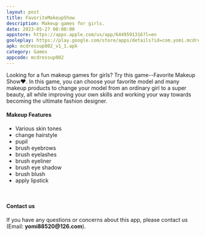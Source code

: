```yaml
---
layout: post
title: FavoriteMakeupShow
description: Makeup games for girls.
date: 2023-05-27 00:00:00
appstore: https://apps.apple.com/us/app/6449591316?l=en
gooleplay: https://play.google.com/store/apps/details?id=com.yomi.mcdressup002
apk: mcdressup002_v1_1.apk
category: Games
appcode: mcdressup002
---
```


Looking for a fun makeup games for girls? Try this game--Favorite Makeup Show❤️. In this game, you can choose your favorite model and many makeup products to change your model from an ordinary girl to a super beauty, all while improving your own skills and working your way towards becoming the ultimate fashion designer.

#### Makeup Features

- Various skin tones
- change hairstyle
- pupil
- brush eyebrows
- brush eyelashes
- brush eyeliner
- brush eye shadow
- brush blush
- apply lipstick


<br>


#### Contact us

If you have any questions or concerns about this app, please contact us (Email:  __yomi88520@126.com__).


<br>
<br>
<br>
<br>

